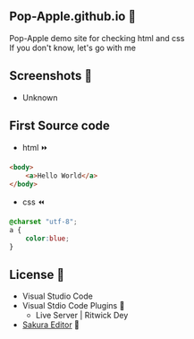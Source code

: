 ## Pop-Apple.github.io 🍎
Pop-Apple demo site for checking html and css  
If you don't know, let's go with me

## Screenshots 💚

* Unknown

## First Source code
* html ⏩
````html
<body>
    <a>Hello World</a>
</body>
````
* css ⏪
````css
@charset "utf-8";
a {
    color:blue;
}
````

## License 🔰
* Visual Studio Code
* Visual Stdio Code Plugins 🔑
  * Live Server | Ritwick Dey
* [Sakura Editor](https://sakura-editor.github.io/) 🌸
